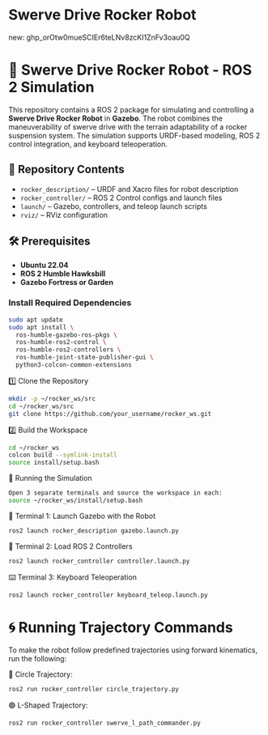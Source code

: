 # Swerve Drive Rocker Robot


new:
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

# 🚗 Swerve Drive Rocker Robot - ROS 2 Simulation

This repository contains a ROS 2 package for simulating and controlling a **Swerve Drive Rocker Robot** in **Gazebo**. The robot combines the maneuverability of swerve drive with the terrain adaptability of a rocker suspension system. The simulation supports URDF-based modeling, ROS 2 control integration, and keyboard teleoperation.

## 📁 Repository Contents

- `rocker_description/` – URDF and Xacro files for robot description
- `rocker_controller/` – ROS 2 Control configs and launch files
- `launch/` – Gazebo, controllers, and teleop launch scripts
- `rviz/` – RViz configuration 


## 🛠️ Prerequisites

- **Ubuntu 22.04**
- **ROS 2 Humble Hawksbill**
- **Gazebo Fortress or Garden**

### Install Required Dependencies

```bash
sudo apt update
sudo apt install \
  ros-humble-gazebo-ros-pkgs \
  ros-humble-ros2-control \
  ros-humble-ros2-controllers \
  ros-humble-joint-state-publisher-gui \
  python3-colcon-common-extensions
```

1️⃣ Clone the Repository
```bash
mkdir -p ~/rocker_ws/src
cd ~/rocker_ws/src
git clone https://github.com/your_username/rocker_ws.git
```
2️⃣ Build the Workspace
```bash
cd ~/rocker_ws
colcon build --symlink-install
source install/setup.bash
```

🧪 Running the Simulation
```bash
Open 3 separate terminals and source the workspace in each:
source ~/rocker_ws/install/setup.bash
```

🔷 Terminal 1: Launch Gazebo with the Robot
```bash
ros2 launch rocker_description gazebo.launch.py
```

🔶 Terminal 2: Load ROS 2 Controllers
```bash
ros2 launch rocker_controller controller.launch.py
```
⌨️ Terminal 3: Keyboard Teleoperation
```bash
ros2 launch rocker_controller keyboard_teleop.launch.py
```
# 🌀 Running Trajectory Commands
To make the robot follow predefined trajectories using forward kinematics, run the following:

🔵 Circle Trajectory:
```bash
ros2 run rocker_controller circle_trajectory.py
```

🟢 L-Shaped Trajectory:
```bash
ros2 run rocker_controller swerve_l_path_commander.py
```